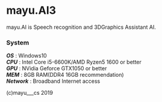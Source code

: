 # mayu.AI3
mayu.AI is Speech recognition and 3DGraphics Assistant AI.  
### System  
***OS***  : Windows10  
***CPU*** : Intel Core i5-6600K/AMD Ryzen5 1600 or better  
***GPU*** : NVidia Geforce GTX1050 or better  
***MEM*** : 8GB RAM(DDR4 16GB recommendation)  
***Network*** : Broadband Internet access
  
(c)mayu___cs 2019
